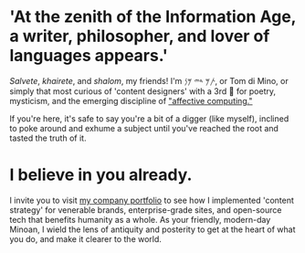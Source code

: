 # 'At the zenith of the Information Age, a writer, philosopher, and lover of languages appears.' 

*Salvete*, *khairete*, and *shalom*, my friends! I'm 𐤕𐤌 𐤃𐤉 𐤌𐤍, or Tom di Mino, or simply that most curious of 'content designers' with a 3rd 🧿 for poetry, mysticism, and the emerging discipline of ["affective computing."](https://arxiv.org/abs/2302.09582) 

If you're here, it's safe to say you're a bit of a digger (like myself), inclined to poke around and exhume a subject until you've reached the root and tasted the truth of it. 

# I believe in you already.

I invite you to visit [my company portfolio](https://www.minoanmystery.org) to see how I implemented 'content strategy' for venerable brands, enterprise-grade sites, and open-source tech that benefits humanity as a whole. As your friendly, modern-day Minoan, I wield the lens of antiquity and posterity to get at the heart of what you do, and make it clearer to the world.  
